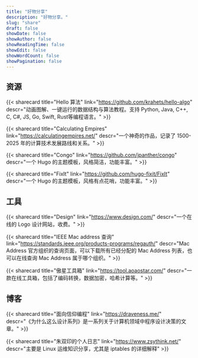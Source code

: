 ```yaml
---
title: "好物分享"
description: "好物分享。"
slug: "share"
draft: false
showDate: false
showAuthor: false
showReadingTime: false
showEdit: false
showWordCount: false
showPagination: false
---
```


## 资源

{{< sharecard title="Hello 算法" link="https://github.com/krahets/hello-algo"
descr="动画图解、一键运行的数据结构与算法教程。支持 Python, Java, C++, C, C#, JS, Go, Swift, Rust等编程语言。" >}}

{{< sharecard title="Calculating Empires" link="https://calculatingempires.net/"
descr="一个神奇的作品，记录了 1500-2025 年的计算技术发展路线和关系。" >}}

{{< sharecard title="Congo" link="https://github.com/jpanther/congo"
descr="一个 Hugo 的主题模板，风格简洁，功能丰富。" >}}

{{< sharecard title="FixIt" link="https://github.com/hugo-fixit/FixIt"
descr="一个 Hugo 的主题模板，风格有点花哨，功能丰富。" >}}

## 工具

{{< sharecard title="Design" link="https://www.design.com/"
descr="一个在线的 Logo 设计网站，收费。" >}}

{{< sharecard title="IEEE Mac address 查询" link="https://standards.ieee.org/products-programs/regauth/"
descr="Mac Address 官方组织的查询页面，可以下载所有已经分配的 Mac Address 列表，也可以在线查询 Mac Address 属于哪个组织。" >}}

{{< sharecard title="傲星工具箱" link="https://tool.aoaostar.com/"
descr="一款在线工具箱，包括了编码转换，数据加密，哈希计算等。" >}}

## 博客

{{< sharecard title="面向信仰编程" link="https://draveness.me/"
descr="《为什么这么设计系列》是一系列关于计算机领域中程序设计决策的文章。" >}}

{{< sharecard title="朱双印的个人日志" link="https://www.zsythink.net/"
descr="主要是 Linux 运维知识分享，尤其是 iptables 的详细解释" >}}